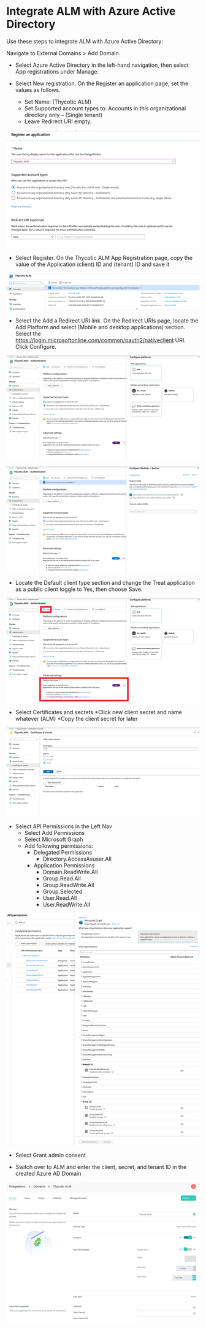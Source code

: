 [title]: # (Integrate Azure AD)
[tags]: # (Account Lifecycle Manager,ALM,Active Directory,Azure, Azure AD)
[priority]: # (5140)

# Integrate ALM with Azure Active Directory

Use these steps to integrate ALM with Azure Active Directory:

Navigate to External Domains > Add Domain.

* Select Azure Active Directory in the left-hand navigation, then select App registrations under Manage.

* Select New registration. On the Register an application page, set the values as follows.
    * Set Name: (Thycotic ALM)
    * Set Supported account types to: Accounts in this organizational directory only – (Single tenant)
    * Leave Redirect URI empty.

![Azure AD Step 2](images/azAD_2.png)

* Select Register. On the Thycotic ALM App Registration page, copy the value of the Application (client) ID and (tenant) ID and save it
 
![Azure AD Step 3](images/azAD_Register.png)

* Select the Add a Redirect URI link. On the Redirect URIs page, locate the Add Platform and select (Mobile and  desktop applications) section. Select the https://login.microsoftonline.com/common/oauth2/nativeclient URI. Click Configure.
 
 ![Azure AD Step 4A](images/azAD_3A.png)
 
 ![Azure AD Step 4B](images/azAD_4.png)

* Locate the Default client type section and change the Treat application as a public client toggle to Yes, then choose Save. 

 ![Azure AD Step 5](images/azAD_3.png)

* Select Certificates and secrets
    *Click new client secret and name whatever (ALM)
    *Copy the client secret for later
 
![Azure AD Step 5](images/azAD_6.png)

* Select API Permissions in the Left Nav
    * Select Add Permissions
    * Select Microsoft Graph
    * Add following permissions:
        * Delegated Permissions
            * Directory.AccessAsuser.All
        * Application Permissions
            * Domain.ReadWrite.All
            * Group.Read.All
            * Group.ReadWrite.All
            * Group.Selected
            * User.Read.All
            * User.ReadWrite.All

![Azure AD Step 5](images/azAD_7.png)

* Select Grant admin consent

* Switch over to ALM and enter the client, secret, and tenant ID in the created Azure AD Domain
 
 ![Azure AD Step 5](images/azAD_9.png)